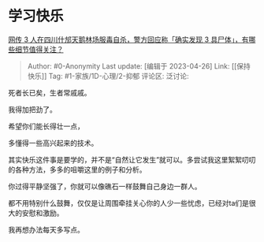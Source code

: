 # 学习快乐
[网传 3 人在四川什邡天鹅林场服毒自杀，警方回应称「确实发现 3 具尸体」，有哪些细节值得关注？](https://www.zhihu.com/question/597351567/answer/3000932764)

> Author: #0-Anonymity
> Last update: [编辑于 2023-04-26]
> Link: [[保持快乐]]
> Tag: #1-家族/1D-心理/2-抑郁 
> 评论区:
> 泛讨论:

死者长已矣，生者常戚戚。

我得加把劲了。

希望你们能长得壮一点，

多懂得一些高兴起来的技术。

其实快乐这件事是要学的，并不是“自然让它发生”就可以。多尝试我这里絮絮叨叨的各种方法，多多的咀嚼这里的例子和分析。

你过得平静坚强了，你就可以像礁石一样鼓舞自己身边一群人。

都不用特别什么鼓舞，仅仅是让周围牵挂关心你的人少一些忧虑，已经对ta们是很大的安慰和激励。

我再想办法每天多写点。